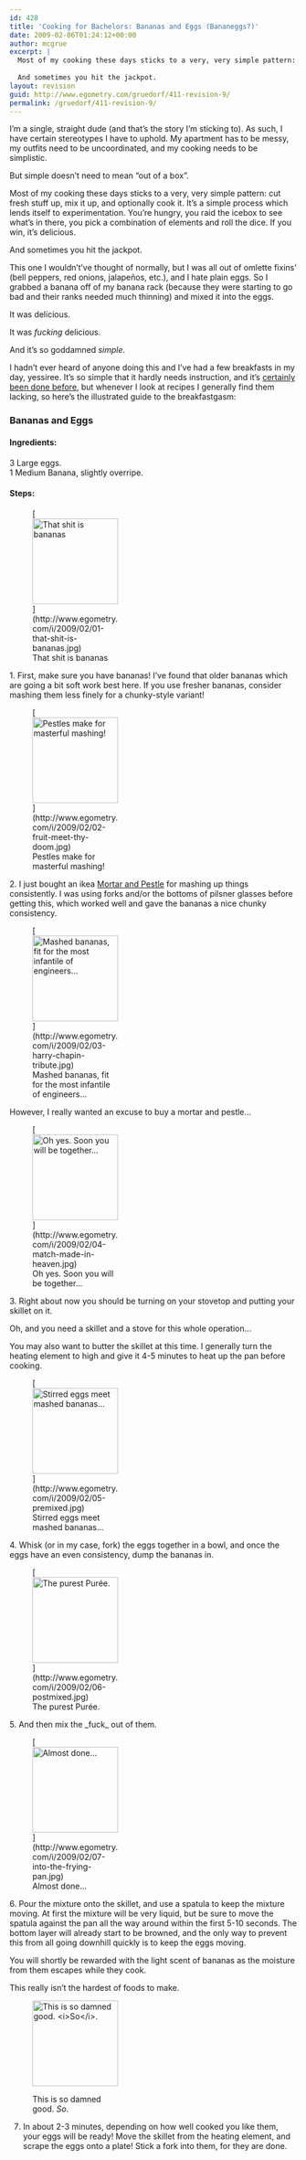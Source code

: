 ```yaml
---
id: 428
title: 'Cooking for Bachelors: Bananas and Eggs (Bananeggs?)'
date: 2009-02-06T01:24:12+00:00
author: mcgrue
excerpt: |
  Most of my cooking these days sticks to a very, very simple pattern: cut fresh stuff up, mix it up, and optionally cook it.  It's a simple process which lends itself to experimentation.  You're hungry, you raid the icebox to see what's in there, you pick a combination of elements and roll the dice.  If you win, it's delicious.
  
  And sometimes you hit the jackpot.
layout: revision
guid: http://www.egometry.com/gruedorf/411-revision-9/
permalink: /gruedorf/411-revision-9/
---
```

I&#8217;m a single, straight dude (and that&#8217;s the story I&#8217;m sticking to). As such, I have certain stereotypes I have to uphold. My apartment has to be messy, my outfits need to be uncoordinated, and my cooking needs to be simplistic.

But simple doesn&#8217;t need to mean &#8220;out of a box&#8221;.

Most of my cooking these days sticks to a very, very simple pattern: cut fresh stuff up, mix it up, and optionally cook it. It&#8217;s a simple process which lends itself to experimentation. You&#8217;re hungry, you raid the icebox to see what&#8217;s in there, you pick a combination of elements and roll the dice. If you win, it&#8217;s delicious.

And sometimes you hit the jackpot.

This one I wouldn&#8217;t&#8217;ve thought of normally, but I was all out of omlette fixins&#8217; (bell peppers, red onions, jalapeños, etc.), and I hate plain eggs. So I grabbed a banana off of my banana rack (because they were starting to go bad and their ranks needed much thinning) and mixed it into the eggs.

It was delicious.

It was _fucking_ delicious.

And it&#8217;s so goddamned _simple_.

I hadn&#8217;t ever heard of anyone doing this and I&#8217;ve had a few breakfasts in my day, yessiree. It&#8217;s so simple that it hardly needs instruction, and it&#8217;s [certainly been done before](http://www.mrbreakfast.com/superdisplay.asp?recipeid=1654), but whenever I look at recipes I generally find them lacking, so here&#8217;s the illustrated guide to the breakfastgasm:

### Bananas and Eggs

#### Ingredients:

3 Large eggs.  
1 Medium Banana, slightly overripe.

#### Steps:

<figure id="attachment_415" style="width: 150px" class="wp-caption alignleft">[<img src="http://www.egometry.com/i/2009/02/01-that-shit-is-bananas-150x150.jpg" alt="That shit is bananas" title="01-that-shit-is-bananas" width="150" height="150" class="size-thumbnail wp-image-415" />](http://www.egometry.com/i/2009/02/01-that-shit-is-bananas.jpg)<figcaption class="wp-caption-text">That shit is bananas</figcaption></figure>  
1. First, make sure you have bananas! I&#8217;ve found that older bananas which are going a bit soft work best here. If you use fresher bananas, consider mashing them less finely for a chunky-style variant!

<figure id="attachment_416" style="width: 150px" class="wp-caption alignright">[<img src="http://www.egometry.com/i/2009/02/02-fruit-meet-thy-doom-150x150.jpg" alt="Pestles make for masterful mashing!" title="02-fruit-meet-thy-doom" width="150" height="150" class="size-thumbnail wp-image-416" />](http://www.egometry.com/i/2009/02/02-fruit-meet-thy-doom.jpg)<figcaption class="wp-caption-text">Pestles make for masterful mashing!</figcaption></figure>  
2. I just bought an ikea <a href=http://en.wikipedia.org/wiki/Mortar\_and\_pestle>Mortar and Pestle</a> for mashing up things consistently. I was using forks and/or the bottoms of pilsner glasses before getting this, which worked well and gave the bananas a nice chunky consistency.  
<figure id="attachment_417" style="width: 150px" class="wp-caption alignleft">[<img src="http://www.egometry.com/i/2009/02/03-harry-chapin-tribute-150x150.jpg" alt="Mashed bananas, fit for the most infantile of engineers..." title="03-harry-chapin-tribute" width="150" height="150" class="size-thumbnail wp-image-417" />](http://www.egometry.com/i/2009/02/03-harry-chapin-tribute.jpg)<figcaption class="wp-caption-text">Mashed bananas, fit for the most infantile of engineers...</figcaption></figure>  
However, I really wanted an excuse to buy a mortar and pestle&#8230;

<figure id="attachment_418" style="width: 150px" class="wp-caption alignright">[<img src="http://www.egometry.com/i/2009/02/04-match-made-in-heaven-150x150.jpg" alt="Oh yes.  Soon you will be together..." title="04-match-made-in-heaven" width="150" height="150" class="size-thumbnail wp-image-418" />](http://www.egometry.com/i/2009/02/04-match-made-in-heaven.jpg)<figcaption class="wp-caption-text">Oh yes. Soon you will be together...</figcaption></figure>  
3. Right about now you should be turning on your stovetop and putting your skillet on it.

Oh, and you need a skillet and a stove for this whole operation&#8230;

You may also want to butter the skillet at this time. I generally turn the heating element to high and give it 4-5 minutes to heat up the pan before cooking.

<figure id="attachment_419" style="width: 150px" class="wp-caption alignright">[<img src="http://www.egometry.com/i/2009/02/05-premixed-150x150.jpg" alt="Stirred eggs meet mashed bananas..." title="05-premixed" width="150" height="150" class="size-thumbnail wp-image-419" />](http://www.egometry.com/i/2009/02/05-premixed.jpg)<figcaption class="wp-caption-text">Stirred eggs meet mashed bananas...</figcaption></figure>  
4. Whisk (or in my case, fork) the eggs together in a bowl, and once the eggs have an even consistency, dump the bananas in.

<figure id="attachment_420" style="width: 150px" class="wp-caption alignleft">[<img src="http://www.egometry.com/i/2009/02/06-postmixed-150x150.jpg" alt="The purest Purée." title="06-postmixed" width="150" height="150" class="size-thumbnail wp-image-420" />](http://www.egometry.com/i/2009/02/06-postmixed.jpg)<figcaption class="wp-caption-text">The purest Purée.</figcaption></figure>  
5. And then mix the _fuck_ out of them.

<figure id="attachment_421" style="width: 150px" class="wp-caption alignright">[<img src="http://www.egometry.com/i/2009/02/07-into-the-frying-pan-150x150.jpg" alt="Almost done..." title="07-into-the-frying-pan" width="150" height="150" class="size-thumbnail wp-image-421" />](http://www.egometry.com/i/2009/02/07-into-the-frying-pan.jpg)<figcaption class="wp-caption-text">Almost done...</figcaption></figure>  
6. Pour the mixture onto the skillet, and use a spatula to keep the mixture moving. At first the mixture will be very liquid, but be sure to move the spatula against the pan all the way around within the first 5-10 seconds. The bottom layer will already start to be browned, and the only way to prevent this from all going downhill quickly is to keep the eggs moving.

You will shortly be rewarded with the light scent of bananas as the moisture from them escapes while they cook.

This really isn&#8217;t the hardest of foods to make. <figure id="attachment_422" style="width: 150px" class="wp-caption alignright">

[<img src="http://www.egometry.com/i/2009/02/08-omnomnom-150x150.jpg" alt="This is so damned good.  <i>So</i>." title="08-omnomnom" width="150" height="150" class="size-thumbnail wp-image-422" />](http://www.egometry.com/i/2009/02/08-omnomnom.jpg)<figcaption class="wp-caption-text">This is so damned good. _So_.</figcaption></figure> 

7. In about 2-3 minutes, depending on how well cooked you like them, your eggs will be ready! Move the skillet from the heating element, and scrape the eggs onto a plate! Stick a fork into them, for they are done.
